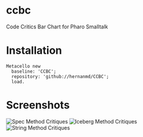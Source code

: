 # ccbc
Code Critics Bar Chart for Pharo Smalltalk

# Installation

```smalltalk
Metacello new	
  baseline: 'CCBC';	
  repository: 'github://hernanmd/CCBC';	
  load.
```

# Screenshots

![Spec Method Critiques](https://github.com/hernanmd/ccbc/blob/master/Collections%20-%20Strings.png)
![Iceberg  Method Critiques](https://github.com/hernanmd/ccbc/blob/master/Spec%20Method%20Critiques%20(Pharo%206.1).png)
![String Method Critiques](https://github.com/hernanmd/ccbc/blob/master/Collections%20-%20Strings.png)

